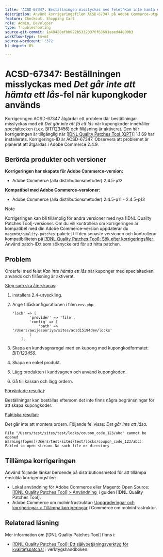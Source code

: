 ```yaml
---
title: 'ACSD-67347: Beställningen misslyckas med felet"Kan inte hämta ett lås" när kupongkoder används'
description: Använd korrigeringsfilen ACSD-67347 på Adobe Commerce-utgåvan om beställningarna misslyckas med felet"Kan inte hämta ett lås" när kupongkoderna innehåller specialtecken (t.ex. BIT/123456) och fillåsning är aktiverat.
feature: Checkout, Shopping Cart
role: Admin, Developer
type: Troubleshooting
source-git-commit: 1a48428efbb022b53320370f68691eaed44809b3
workflow-type: tm+mt
source-wordcount: '372'
ht-degree: 0%

---
```



# ACSD-67347: Beställningen misslyckas med *Det går inte att hämta ett lås*-fel när kupongkoder används

Korrigeringen ACSD-67347 åtgärdar ett problem där beställningar misslyckas med ett *Det går inte att få ett lås* när kupongkoder innehåller specialtecken (t.ex. BIT/123456) och fillåsning är aktiverat. Den här korrigeringen är tillgänglig när [[!DNL Quality Patches Tool (QPT)]](/help/tools/quality-patches-tool/quality-patches-tool-to-self-serve-quality-patches.md) 1.1.69 har installerats. Korrigerings-ID är ACSD-67347. Observera att problemet är planerat att åtgärdas i Adobe Commerce 2.4.9.

## Berörda produkter och versioner

**Korrigeringen har skapats för Adobe Commerce-version:**

* Adobe Commerce (alla distributionsmetoder) 2.4.5-p12

**Kompatibel med Adobe Commerce-versioner:**

* Adobe Commerce (alla distributionsmetoder) 2.4.5-p11 - 2.4.5-p13

>[!NOTE]
>
>Korrigeringen kan bli tillämplig för andra versioner med nya [!DNL Quality Patches Tool]-versioner. Om du vill kontrollera om korrigeringen är kompatibel med din Adobe Commerce-version uppdaterar du `magento/quality-patches`-paketet till den senaste versionen och kontrollerar kompatibiliteten på [[!DNL Quality Patches Tool]: Sök efter korrigeringsfiler &#x200B;](https://experienceleague.adobe.com/tools/commerce-quality-patches/index.html?lang=sv-SE). Använd patch-ID:t som söknyckelord för att hitta patchen.

## Problem

Orderfel med felet *Kan inte hämta ett lås* när kuponger med specialtecken används och fillåsning är aktiverat.

<u>Steg som ska återskapas</u>:

1. Installera 2.4-utveckling.
1. Ange fillåskonfigurationen i filen `env.php`:

   ```
   'lock' => [
           'provider' => 'file',
           'config' => [
               'path' => '/Users/awijesooriya/sites/acsd15194dev/locks'
           ]
       ],
   ```

1. Skapa en kundvagnsregel med en kupong med kupongkodformatet: *BIT/123456*.
1. Skapa en enkel produkt.
1. Lägg produkten i kundvagnen och använd kupongkoden.
1. Gå till kassan och lägg ordern.

<u>Förväntade resultat</u>:

Beställningar kan beställas eftersom det inte finns några begränsningar för att skapa kupongkoder.

<u>Faktiska resultat</u>:

Det går inte att montera ordern. Följande fel visas: *Det går inte att låsa.*

```
File "/Users/test/sites/test/locks/coupon_code_123/abc" cannot be opened Warning!fopen(/Users/test/sites/test/locks/coupon_code_123/abc): Failed to open stream: No such file or directory
```

## Tillämpa korrigeringen

Använd följande länkar beroende på distributionsmetod för att tillämpa enskilda korrigeringsfiler:

* Lokal användning för Adobe Commerce eller Magento Open Source: [[!DNL Quality Patches Tool] > Användning &#x200B;](/help/tools/quality-patches-tool/usage.md) i guiden [!DNL Quality Patches Tool].
* Adobe Commerce om molninfrastruktur: [Uppgraderingar och korrigeringar > Tillämpa korrigeringar](https://experienceleague.adobe.com/docs/commerce-cloud-service/user-guide/develop/upgrade/apply-patches.html?lang=sv-SE) i Commerce om molninfrastruktur.

## Relaterad läsning

Mer information om [!DNL Quality Patches Tool] finns i:

* [[!DNL Quality Patches Tool]: Ett självbetjäningsverktyg för kvalitetspatchar](/help/tools/quality-patches-tool/quality-patches-tool-to-self-serve-quality-patches.md) i verktygshandboken.

